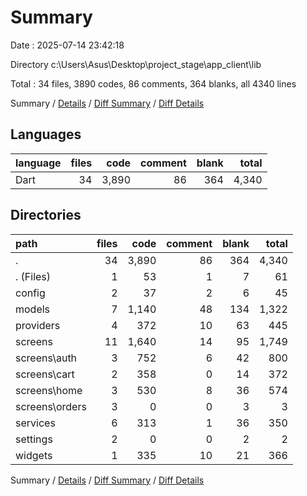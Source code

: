 # Summary

Date : 2025-07-14 23:42:18

Directory c:\\Users\\Asus\\Desktop\\project_stage\\app_client\\lib

Total : 34 files,  3890 codes, 86 comments, 364 blanks, all 4340 lines

Summary / [Details](details.md) / [Diff Summary](diff.md) / [Diff Details](diff-details.md)

## Languages
| language | files | code | comment | blank | total |
| :--- | ---: | ---: | ---: | ---: | ---: |
| Dart | 34 | 3,890 | 86 | 364 | 4,340 |

## Directories
| path | files | code | comment | blank | total |
| :--- | ---: | ---: | ---: | ---: | ---: |
| . | 34 | 3,890 | 86 | 364 | 4,340 |
| . (Files) | 1 | 53 | 1 | 7 | 61 |
| config | 2 | 37 | 2 | 6 | 45 |
| models | 7 | 1,140 | 48 | 134 | 1,322 |
| providers | 4 | 372 | 10 | 63 | 445 |
| screens | 11 | 1,640 | 14 | 95 | 1,749 |
| screens\\auth | 3 | 752 | 6 | 42 | 800 |
| screens\\cart | 2 | 358 | 0 | 14 | 372 |
| screens\\home | 3 | 530 | 8 | 36 | 574 |
| screens\\orders | 3 | 0 | 0 | 3 | 3 |
| services | 6 | 313 | 1 | 36 | 350 |
| settings | 2 | 0 | 0 | 2 | 2 |
| widgets | 1 | 335 | 10 | 21 | 366 |

Summary / [Details](details.md) / [Diff Summary](diff.md) / [Diff Details](diff-details.md)